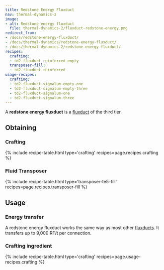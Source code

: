 ```yaml
---
title: Redstone Energy Fluxduct
nav: thermal-dynamics-2
image:
- alt: Redstone energy fluxduct
  file: thermal-dynamics-2/fluxduct-redstone-energy.png
redirect_from:
- /docs/redstone-energy-fluxduct/
- /docs/thermal-dynamics/redstone-energy-fluxduct/
- /docs/thermal-dynamics-2/redstone-energy-fluxduct/
recipes:
  crafting:
  - td2-fluxduct-reinforced-empty
  transposer-fill:
  - td2-fluxduct-reinforced
usage-recipes:
  crafting:
  - td2-fluxduct-signalum-empty-one
  - td2-fluxduct-signalum-empty-three
  - td2-fluxduct-signalum-one
  - td2-fluxduct-signalum-three
---
```


A **redstone energy fluxduct** is a [fluxduct](/docs/1.12/thermal-dynamics-2/fluxducts/) of the third
tier.


Obtaining
---------

### Crafting
{% include recipe-table.html type='crafting' recipes=page.recipes.crafting %}

### Fluid Transposer
{% include recipe-table.html type='transposer-te5-fill' recipes=page.recipes.transposer-fill %}


Usage
-----

### Energy transfer
A redstone energy fluxduct works the same way as most other
[fluxducts](/docs/1.12/thermal-dynamics-2/fluxducts/). It transfers up to 9,000 RF/t per connection.

### Crafting ingredient
{% include recipe-table.html type='crafting' recipes=page.usage-recipes.crafting %}
